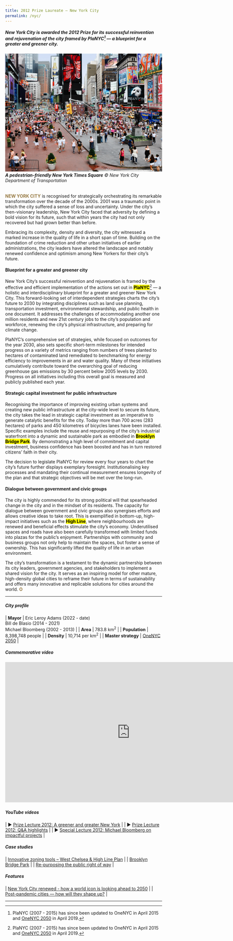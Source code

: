 ```yaml
---
title: 2012 Prize Laureate — New York City
permalink: /nyc/
---
```


##### New York City is awarded the 2012 Prize for its successful reinvention and rejuvenation of the city framed by PlaNYC[^1] — a blueprint for a greater and greener city.

###### ![New York City Times Square](/images/laureates/nyc.jpg)**A pedestrian-friendly New York Times Square** © New York City Department of Transportation

<b><font color="#967942">NEW YORK CITY</font></b> is recognised for strategically orchestrating its remarkable transformation over the decade of the 2000s. 2001 was a traumatic point in which the city suffered a sense of loss and uncertainty. Under the city’s then-visionary leadership, New York City faced that adversity by defining a bold vision for its future, such that within years the city had not only recovered but had grown better than before. 

Embracing its complexity, density and diversity, the city witnessed a marked increase in the quality of life in a short span of time. Building on the foundation of crime reduction and other urban initiatives of earlier administrations, the city leaders have altered the landscape and notably renewed confidence and optimism among New Yorkers for their city’s future.

#### **Blueprint for a greater and greener city**

New York City’s successful reinvention and rejuvenation is framed by the effective and efficient implementation of the actions set out in **<mark>PlaNYC</mark>**[^1] — a holistic and interdisciplinary blueprint for a greater and greener New York City. This forward-looking set of interdependent strategies charts the city’s future to 2030 by integrating disciplines such as land use planning, transportation investment, environmental stewardship, and public health in one document. It addresses the challenges of accommodating another one million residents and new 21st century jobs to the city’s population and workforce, renewing the city’s physical infrastructure, and preparing for climate change. 

PlaNYC’s comprehensive set of strategies, while focused on outcomes for the year 2030, also sets specific short-term milestones for intended progress on a variety of metrics ranging from numbers of trees planted to hectares of contaminated land remediated to benchmarking for energy efficiency to improvements in air and water quality. Many of these initiatives cumulatively contribute toward the overarching goal of reducing greenhouse gas emissions by 30 percent below 2005 levels by 2030. Progress on all initiatives including this overall goal is measured and publicly published each year.

#### **Strategic capital investment for public infrastructure**

Recognising the importance of improving existing urban systems and creating new public infrastructure at the city-wide level to secure its future, the city takes the lead in strategic capital investment as an imperative to generate catalytic benefits for the city. Today more than 700 acres (283 hectares) of parks and 450 kilometres of bicycles lanes have been installed. Specific examples include the reuse and repurposing of the city’s industrial waterfront into a dynamic and sustainable park as embodied in **<mark>Brooklyn Bridge Park</mark>**. By demonstrating a high level of commitment and capital investment, business confidence has been boosted and has in turn restored citizens’ faith in their city. 

The decision to legislate PlaNYC for review every four years to chart the city’s future further displays exemplary foresight. Institutionalising key processes and mandating their continual measurement ensures longevity of the plan and that strategic objectives will be met over the long-run.

#### **Dialogue between government and civic groups**

The city is highly commended for its strong political will that spearheaded change in the city and in the mindset of its residents. The capacity for dialogue between government and civic groups also synergises efforts and allows creative ideas to take root. This is exemplified in bottom-up, high-impact initiatives such as the **<mark>High Line</mark>**, where neighbourhoods are renewed and beneficial effects stimulate the city’s economy. Underutilised spaces and roads have also been carefully transformed with limited funds into plazas for the public’s enjoyment. Partnerships with community and business groups not only help to maintain the spaces, but foster a sense of ownership. This has significantly lifted the quality of life in an urban environment.

The city’s transformation is a testament to the dynamic partnership between its city leaders, government agencies, and stakeholders to implement a shared vision for the city. It serves as an inspiring model for other mature, high-density global cities to reframe their future in terms of sustainability and offers many innovative and replicable solutions for cities around the world. **<font color="#967942">O</font>** 

---

##### **City profile**

| **Mayor** | Eric Leroy Adams (2022 - date) <br> Bill de Blasio (2014 - 2021) <br> Michael Bloomberg (2002 - 2013) |
| **Area** | 783.8 km<sup>2</sup> |
| **Population** | 8,398,748 people |
| **Density** | 10,714 per km<sup>2</sup> |
| **Master strategy** | [OneNYC 2050](http://onenyc.cityofnewyork.us) |

##### **Commemorative video** 

<div class="bp-youtube">

<iframe width="800" height="450" src="https://www.youtube.com/embed/ShSBnodjk9w" title="YouTube video player" frameborder="0" allow="accelerometer; autoplay; clipboard-write; encrypted-media; gyroscope; picture-in-picture" allowfullscreen></iframe>

</div>

##### **YouTube videos** 

| ▶️ [Prize Lecture 2012: A greener and greater New York](https://youtu.be/CvPqbRWYkmo) |
| ▶️ [Prize Lecture 2012: Q&A highlights](https://youtu.be/Cu6FFG5ITr8) |
| ▶️ [Special Lecture 2012: Michael Bloomberg on impactful projects](https://youtu.be/W3IU_YGV7zk) |

##### **Case studies** 

| [Innovative zoning tools – West Chelsea & High Line Plan](/resources/case-studies/west-chelsea-high-line-plan/) |
| [Brooklyn Bridge Park](/resources/case-studies/brooklyn-bridge-park/) | 
| [Re-purposing the public right of way](/resources/case-studies/repurposing-public-right-of-way/) |

##### **Features** 

| [New York City renewed - how a world icon is looking ahead to 2050](/resources/features/nyc-renewed/) | 
| [Post-pandemic cities — how will they shape up?](/resources/features/post-pandemic-cities/) |

---

[^1]: PlaNYC (2007 - 2015) has since been updated to OneNYC in April 2015 and [OneNYC 2050](http://onenyc.cityofnewyork.us) in April 2019. 
